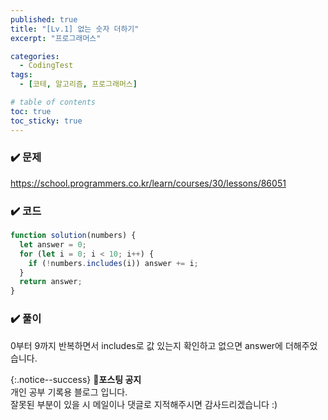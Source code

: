 ```yaml
---
published: true
title: "[Lv.1] 없는 숫자 더하기"
excerpt: "프로그래머스"

categories:
  - CodingTest
tags:
  - [코테, 알고리즘, 프로그래머스]

# table of contents
toc: true
toc_sticky: true
---
```


### ✔️ 문제

<https://school.programmers.co.kr/learn/courses/30/lessons/86051>

### ✔️ 코드

```jsx
function solution(numbers) {
  let answer = 0;
  for (let i = 0; i < 10; i++) {
    if (!numbers.includes(i)) answer += i;
  }
  return answer;
}
```

### ✔️ 풀이

0부터 9까지 반복하면서 includes로 값 있는지 확인하고 없으면 answer에 더해주었습니다.

{:.notice--success}
🔔**포스팅 공지**  
개인 공부 기록용 블로그 입니다.  
잘못된 부분이 있을 시 메일이나 댓글로 지적해주시면 감사드리겠습니다 :)
